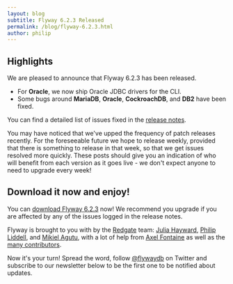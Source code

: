 ```yaml
---
layout: blog
subtitle: Flyway 6.2.3 Released
permalink: /blog/flyway-6.2.3.html
author: philip
---
```


## Highlights

We are pleased to announce that Flyway 6.2.3 has been released.

- For **Oracle**, we now ship Oracle JDBC drivers for the CLI. 
- Some bugs around **MariaDB**, **Oracle**, **CockroachDB**, and **DB2** have been fixed.

You can find a detailed list of issues fixed in the [release notes](/documentation/releaseNotes#6.2.3).

You may have noticed that we've upped the frequency of patch releases recently. For the foreseeable future we hope 
to release weekly, provided that there is something to release in that week, so that we get issues resolved more quickly.
These posts should give you an indication of who will benefit from each version as it goes live - we don't expect
anyone to need to upgrade every week! 

## Download it now and enjoy!

You can [download Flyway 6.2.3](/download) now! We recommend you upgrade if you are affected by any
of the issues logged in the release notes.

Flyway is brought to you with <i class="fa fa-heart"></i> by the [Redgate](https://red-gate.com) team:
[Julia Hayward](https://twitter.com/Julia_Hayward),
[Philip Liddell](https://github.com/Lyeeedar), and [Mikiel Agutu](https://twitter.com/mikielagutu),
with a lot of help from [Axel Fontaine](https://twitter.com/axelfontaine)
as well as the [many contributors](/documentation/contribute/hallOfFame).

Now it's your turn! Spread the word, follow [@flywaydb](https://twitter.com/flywaydb) on Twitter and
subscribe to our newsletter below to be the first one to be notified about updates.